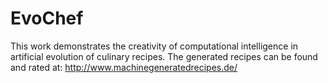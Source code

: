 # EvoChef
This work demonstrates the creativity of computational intelligence in artificial evolution of culinary recipes.
The generated recipes can be found and rated at:
http://www.machinegeneratedrecipes.de/
